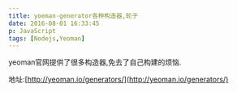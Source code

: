 ```yaml
---
title: yoeman-generator各种构造器,轮子
date: 2016-08-01 16:33:45
p: JavaScript
tags: [Nodejs,Yeoman]
---
```

yeoman官网提供了很多构造器,免去了自己构建的烦恼.

地址:[http://yeoman.io/generators/](http://yeoman.io/generators/)
